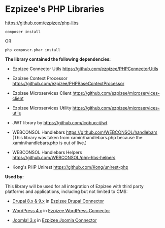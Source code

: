 # Ezpizee's PHP Libraries

https://github.com/ezpizee/php-libs

```
composer install
```

OR

```
php composer.phar install
```

**The library contained the following dependencies:**

- Ezpizee Connector Utils https://github.com/ezpizee/PHPConnectorUtils

- Ezpizee Context Processor https://github.com/ezpizee/PHPBaseContextProcessor

- Ezpizee Microservices Client https://github.com/ezpizee/microservices-client

- Ezpizee Microservices Utility https://github.com/ezpizee/microservices-utils

- JWT library by https://github.com/lcobucci/jwt

- WEBCONSOL Handlebars https://github.com/WEBCONSOL/handlebars (This library was taken from xamin/handlebars.php because the xamin/handlebars.php is out of live.)

- WEBCONSOL Handlebars Helpers https://github.com/WEBCONSOL/php-hbs-helpers

- Kong's PHP Unirest https://github.com/Kong/unirest-php

**Used by:**

This library will be used for all integration of Ezpizee with third party 
platforms and applications, including but not limited to CMS:

- [Drupal 8.x & 9.x](https://www.drupal.org)  in [Ezpizee Drupal Connector](https://github.com/ezpizee/DrupalConnector)

- [WordPress 4.x](http://www.wordpress.org) in [Ezpizee WordPress Connector](https://github.com/ezpizee/WordPressConnector)

- [Joomla! 3.x](http://www.joomla.org) in [Ezpizee Joomla Connector](https://github.com/ezpizee/JoomlaConnector)
